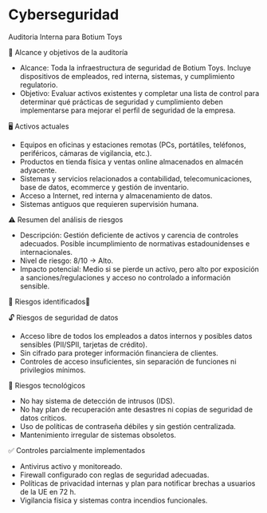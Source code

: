 # Cyberseguridad
Auditoria Interna para Botium Toys


🎯 Alcance y objetivos de la auditoría
- Alcance: Toda la infraestructura de seguridad de Botium Toys. Incluye dispositivos de empleados, red interna, sistemas, y cumplimiento regulatorio.
- Objetivo: Evaluar activos existentes y completar una lista de control para determinar qué prácticas de seguridad y cumplimiento deben implementarse para mejorar el perfil de seguridad de la empresa.

🖥️ Activos actuales
- Equipos en oficinas y estaciones remotas (PCs, portátiles, teléfonos, periféricos, cámaras de vigilancia, etc.).
- Productos en tienda física y ventas online almacenados en almacén adyacente.
- Sistemas y servicios relacionados a contabilidad, telecomunicaciones, base de datos, ecommerce y gestión de inventario.
- Acceso a Internet, red interna y almacenamiento de datos.
- Sistemas antiguos que requieren supervisión humana.
  

⚠️ Resumen del análisis de riesgos
- Descripción: Gestión deficiente de activos y carencia de controles adecuados. Posible incumplimiento de normativas estadounidenses e internacionales.
- Nivel de riesgo: 8/10 → Alto.
- Impacto potencial: Medio si se pierde un activo, pero alto por exposición a sanciones/regulaciones y acceso no controlado a información sensible.

🚨 Riesgos identificados🚨


🔓 Riesgos de seguridad de datos

- Acceso libre de todos los empleados a datos internos y posibles datos sensibles (PII/SPII, tarjetas de crédito).
- Sin cifrado para proteger información financiera de clientes.
- Controles de acceso insuficientes, sin separación de funciones ni privilegios mínimos.
  
🔐 Riesgos tecnológicos
- No hay sistema de detección de intrusos (IDS).
- No hay plan de recuperación ante desastres ni copias de seguridad de datos críticos.
- Uso de políticas de contraseña débiles y sin gestión centralizada.
- Mantenimiento irregular de sistemas obsoletos.

  
✅ Controles parcialmente implementados
- Antivirus activo y monitoreado.
- Firewall configurado con reglas de seguridad adecuadas.
- Políticas de privacidad internas y plan para notificar brechas a usuarios de la UE en 72 h.
- Vigilancia física y sistemas contra incendios funcionales.


